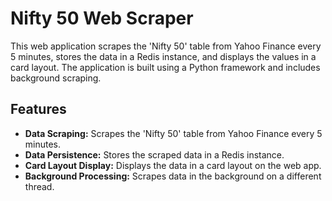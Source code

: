 # Nifty 50 Web Scraper

This web application scrapes the 'Nifty 50' table from Yahoo Finance every 5 minutes, stores the data in a Redis instance, and displays the values in a card layout. The application is built using a Python framework and includes background scraping.

## Features
- **Data Scraping:** Scrapes the 'Nifty 50' table from Yahoo Finance every 5 minutes.
- **Data Persistence:** Stores the scraped data in a Redis instance.
- **Card Layout Display:** Displays the data in a card layout on the web app.
- **Background Processing:** Scrapes data in the background on a different thread.
